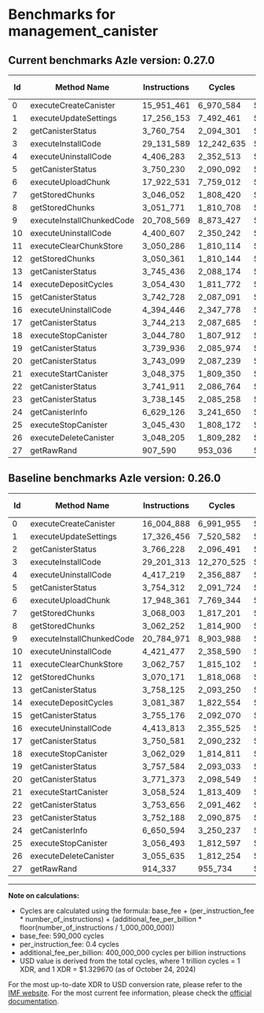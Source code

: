 # Benchmarks for management_canister

## Current benchmarks Azle version: 0.27.0

| Id  | Method Name               | Instructions | Cycles     | USD           | USD/Million Calls | Change                             |
| --- | ------------------------- | ------------ | ---------- | ------------- | ----------------- | ---------------------------------- |
| 0   | executeCreateCanister     | 15_951_461   | 6_970_584  | $0.0000092686 | $9.26             | <font color="green">-53_427</font> |
| 1   | executeUpdateSettings     | 17_256_153   | 7_492_461  | $0.0000099625 | $9.96             | <font color="green">-70_303</font> |
| 2   | getCanisterStatus         | 3_760_754    | 2_094_301  | $0.0000027847 | $2.78             | <font color="green">-5_474</font>  |
| 3   | executeInstallCode        | 29_131_589   | 12_242_635 | $0.0000162787 | $16.27            | <font color="green">-69_724</font> |
| 4   | executeUninstallCode      | 4_406_283    | 2_352_513  | $0.0000031281 | $3.12             | <font color="green">-10_936</font> |
| 5   | getCanisterStatus         | 3_750_230    | 2_090_092  | $0.0000027791 | $2.77             | <font color="green">-4_082</font>  |
| 6   | executeUploadChunk        | 17_922_531   | 7_759_012  | $0.0000103169 | $10.31            | <font color="green">-25_830</font> |
| 7   | getStoredChunks           | 3_046_052    | 1_808_420  | $0.0000024046 | $2.40             | <font color="green">-21_951</font> |
| 8   | getStoredChunks           | 3_051_771    | 1_810_708  | $0.0000024076 | $2.40             | <font color="green">-10_481</font> |
| 9   | executeInstallChunkedCode | 20_708_569   | 8_873_427  | $0.0000117987 | $11.79            | <font color="green">-76_402</font> |
| 10  | executeUninstallCode      | 4_400_607    | 2_350_242  | $0.0000031250 | $3.12             | <font color="green">-20_870</font> |
| 11  | executeClearChunkStore    | 3_050_286    | 1_810_114  | $0.0000024069 | $2.40             | <font color="green">-12_471</font> |
| 12  | getStoredChunks           | 3_050_361    | 1_810_144  | $0.0000024069 | $2.40             | <font color="green">-19_810</font> |
| 13  | getCanisterStatus         | 3_745_436    | 2_088_174  | $0.0000027766 | $2.77             | <font color="green">-12_689</font> |
| 14  | executeDepositCycles      | 3_054_430    | 1_811_772  | $0.0000024091 | $2.40             | <font color="green">-26_957</font> |
| 15  | getCanisterStatus         | 3_742_728    | 2_087_091  | $0.0000027751 | $2.77             | <font color="green">-12_448</font> |
| 16  | executeUninstallCode      | 4_394_446    | 2_347_778  | $0.0000031218 | $3.12             | <font color="green">-19_367</font> |
| 17  | getCanisterStatus         | 3_744_213    | 2_087_685  | $0.0000027759 | $2.77             | <font color="green">-6_368</font>  |
| 18  | executeStopCanister       | 3_044_780    | 1_807_912  | $0.0000024039 | $2.40             | <font color="green">-17_249</font> |
| 19  | getCanisterStatus         | 3_739_936    | 2_085_974  | $0.0000027737 | $2.77             | <font color="green">-17_648</font> |
| 20  | getCanisterStatus         | 3_743_099    | 2_087_239  | $0.0000027753 | $2.77             | <font color="green">-28_274</font> |
| 21  | executeStartCanister      | 3_048_375    | 1_809_350  | $0.0000024058 | $2.40             | <font color="green">-10_149</font> |
| 22  | getCanisterStatus         | 3_741_911    | 2_086_764  | $0.0000027747 | $2.77             | <font color="green">-11_745</font> |
| 23  | getCanisterStatus         | 3_738_145    | 2_085_258  | $0.0000027727 | $2.77             | <font color="green">-14_043</font> |
| 24  | getCanisterInfo           | 6_629_126    | 3_241_650  | $0.0000043103 | $4.31             | <font color="green">-21_468</font> |
| 25  | executeStopCanister       | 3_045_430    | 1_808_172  | $0.0000024043 | $2.40             | <font color="green">-11_063</font> |
| 26  | executeDeleteCanister     | 3_048_205    | 1_809_282  | $0.0000024057 | $2.40             | <font color="green">-7_430</font>  |
| 27  | getRawRand                | 907_590      | 953_036    | $0.0000012672 | $1.26             | <font color="green">-6_747</font>  |

## Baseline benchmarks Azle version: 0.26.0

| Id  | Method Name               | Instructions | Cycles     | USD           | USD/Million Calls |
| --- | ------------------------- | ------------ | ---------- | ------------- | ----------------- |
| 0   | executeCreateCanister     | 16_004_888   | 6_991_955  | $0.0000092970 | $9.29             |
| 1   | executeUpdateSettings     | 17_326_456   | 7_520_582  | $0.0000099999 | $9.99             |
| 2   | getCanisterStatus         | 3_766_228    | 2_096_491  | $0.0000027876 | $2.78             |
| 3   | executeInstallCode        | 29_201_313   | 12_270_525 | $0.0000163157 | $16.31            |
| 4   | executeUninstallCode      | 4_417_219    | 2_356_887  | $0.0000031339 | $3.13             |
| 5   | getCanisterStatus         | 3_754_312    | 2_091_724  | $0.0000027813 | $2.78             |
| 6   | executeUploadChunk        | 17_948_361   | 7_769_344  | $0.0000103307 | $10.33            |
| 7   | getStoredChunks           | 3_068_003    | 1_817_201  | $0.0000024163 | $2.41             |
| 8   | getStoredChunks           | 3_062_252    | 1_814_900  | $0.0000024132 | $2.41             |
| 9   | executeInstallChunkedCode | 20_784_971   | 8_903_988  | $0.0000118394 | $11.83            |
| 10  | executeUninstallCode      | 4_421_477    | 2_358_590  | $0.0000031361 | $3.13             |
| 11  | executeClearChunkStore    | 3_062_757    | 1_815_102  | $0.0000024135 | $2.41             |
| 12  | getStoredChunks           | 3_070_171    | 1_818_068  | $0.0000024174 | $2.41             |
| 13  | getCanisterStatus         | 3_758_125    | 2_093_250  | $0.0000027833 | $2.78             |
| 14  | executeDepositCycles      | 3_081_387    | 1_822_554  | $0.0000024234 | $2.42             |
| 15  | getCanisterStatus         | 3_755_176    | 2_092_070  | $0.0000027818 | $2.78             |
| 16  | executeUninstallCode      | 4_413_813    | 2_355_525  | $0.0000031321 | $3.13             |
| 17  | getCanisterStatus         | 3_750_581    | 2_090_232  | $0.0000027793 | $2.77             |
| 18  | executeStopCanister       | 3_062_029    | 1_814_811  | $0.0000024131 | $2.41             |
| 19  | getCanisterStatus         | 3_757_584    | 2_093_033  | $0.0000027830 | $2.78             |
| 20  | getCanisterStatus         | 3_771_373    | 2_098_549  | $0.0000027904 | $2.79             |
| 21  | executeStartCanister      | 3_058_524    | 1_813_409  | $0.0000024112 | $2.41             |
| 22  | getCanisterStatus         | 3_753_656    | 2_091_462  | $0.0000027810 | $2.78             |
| 23  | getCanisterStatus         | 3_752_188    | 2_090_875  | $0.0000027802 | $2.78             |
| 24  | getCanisterInfo           | 6_650_594    | 3_250_237  | $0.0000043217 | $4.32             |
| 25  | executeStopCanister       | 3_056_493    | 1_812_597  | $0.0000024102 | $2.41             |
| 26  | executeDeleteCanister     | 3_055_635    | 1_812_254  | $0.0000024097 | $2.40             |
| 27  | getRawRand                | 914_337      | 955_734    | $0.0000012708 | $1.27             |

---

**Note on calculations:**

- Cycles are calculated using the formula: base_fee + (per_instruction_fee \* number_of_instructions) + (additional_fee_per_billion \* floor(number_of_instructions / 1_000_000_000))
- base_fee: 590_000 cycles
- per_instruction_fee: 0.4 cycles
- additional_fee_per_billion: 400_000_000 cycles per billion instructions
- USD value is derived from the total cycles, where 1 trillion cycles = 1 XDR, and 1 XDR = $1.329670 (as of October 24, 2024)

For the most up-to-date XDR to USD conversion rate, please refer to the [IMF website](https://www.imf.org/external/np/fin/data/rms_sdrv.aspx).
For the most current fee information, please check the [official documentation](https://internetcomputer.org/docs/current/developer-docs/gas-cost#execution).
